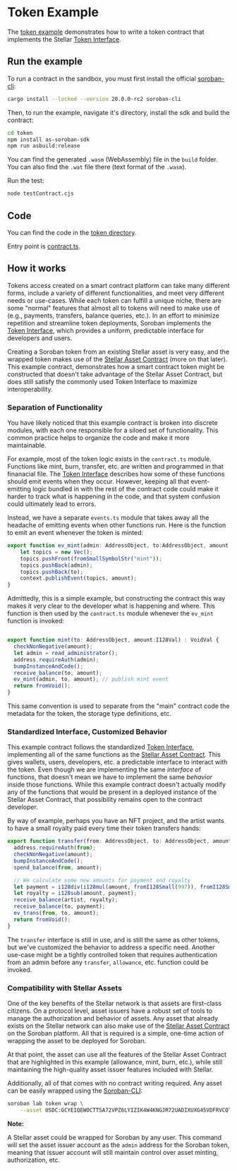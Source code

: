 # Token Example

The [token example](https://github.com/Soneso/as-soroban-examples/tree/main/token) demonstrates how to write a token contract that implements the Stellar [Token Interface](https://soroban.stellar.org/docs/reference/interfaces/token-interface).

## Run the example

To run a contract in the sandbox, you must first install the official [soroban-cli](https://soroban.stellar.org/docs/getting-started/setup):

```sh
cargo install --locked --version 20.0.0-rc2 soroban-cli
```

Then, to run the example, navigate it's directory, install the sdk and build the contract:

```sh
cd token
npm install as-soroban-sdk
npm run asbuild:release
```

You can find the generated `.wasm` (WebAssembly) file in the ```build``` folder. You can also find the `.wat` file there (text format of the `.wasm`).

Run the test:

```sh
node testContract.cjs
```

## Code
You can find the code in the [token directory](https://github.com/Soneso/as-soroban-examples/tree/main/token).

Entry point is [contract.ts](https://github.com/Soneso/as-soroban-examples/tree/main/token/assembly/contract.ts).

## How it works

Tokens access created on a smart contract platform can take many different forms, include a variety of different functionalities, and meet very different needs or use-cases. While each token can fulfill a unique niche, there are some "normal" features that almost all to tokens will need to make use of (e.g., payments, transfers, balance queries, etc.). In an effort to minimize repetition and streamline token deployments, Soroban implements the [Token Interface](https://soroban.stellar.org/docs/reference/interfaces/token-interface), which provides a uniform, predictable interface for developers and users.

Creating a Soroban token from an existing Stellar asset is very easy, and the wrapped token makes use of the [Stellar Asset Contract](https://soroban.stellar.org/docs/advanced-tutorials/stellar-asset-contract) (more on that later). This example contract, demonstrates how a smart contract token might be constructed that doesn't take advantage of the Stellar Asset Contract, but does still satisfy the commonly used Token Interface to maximize interoperability.

### Separation of Functionality

You have likely noticed that this example contract is broken into discrete modules, with each one responsible for a siloed set of functionality. This common practice helps to organize the code and make it more maintainable.

For example, most of the token logic exists in the `contract.ts` module. Functions like mint, burn, transfer, etc. are written and programmed in that finanacial file. The [Token Interface](https://soroban.stellar.org/docs/reference/interfaces/token-interface) describes how some of these functions should emit events when they occur. However, keeping all that event-emitting logic bundled in with the rest of the contract code could make it harder to track what is happening in the code, and that system confusion could ultimately lead to errors.

Instead, we have a separate `events.ts` module that takes away all the headache of emitting events when other functions run. Here is the function to emit an event whenever the token is minted:

```typescript
export function ev_mint(admin: AddressObject, to:AddressObject, amount: I128Val): void {
    let topics = new Vec();
    topics.pushFront(fromSmallSymbolStr("mint"));
    topics.pushBack(admin);
    topics.pushBack(to);
    context.publishEvent(topics, amount);
}
```

Admittedly, this is a simple example, but constructing the contract this way makes it very clear to the developer what is happening and where. This function is then used by the `contract.ts` module whenever the `ev_mint` function is invoked:

```typescript

export function mint(to: AddressObject, amount:I128Val) : VoidVal {
  checkNonNegative(amount);
  let admin = read_administrator();
  address.requireAuth(admin);
  bumpInstanceAndCode();
  receive_balance(to, amount);
  ev_mint(admin, to, amount); // publish mint event
  return fromVoid();
}
```

This same convention is used to separate from the "main" contract code the metadata for the token, the storage type definitions, etc.

### Standardized Interface, Customized Behavior

This example contract follows the standardized [Token Interface](https://soroban.stellar.org/docs/reference/interfaces/token-interface), implementing all of the same functions as the [Stellar Asset Contract](https://soroban.stellar.org/docs/advanced-tutorials/stellar-asset-contract). This gives wallets, users, developers, etc. a predictable interface to interact with the token. Even though we are implementing the same *interface* of functions, that doesn't mean we have to implement the same *behavior* inside those functions. While this example contract doesn't actually modify any of the functions that would be present in a deployed instance of the Stellar Asset Contract, that possibility remains open to the contract developer.

By way of example, perhaps you have an NFT project, and the artist wants to have a small royalty paid every time their token transfers hands:

```typescript
export function transfer(from: AddressObject, to: AddressObject, amount:I128Val) : VoidVal {
  address.requireAuth(from);
  checkNonNegative(amount);
  bumpInstanceAndCode();
  spend_balance(from, amount);

  // We calculate some new amounts for payment and royalty
  let payment = i128div(i128mul(amount, fromI128Small(997)), fromI128Small(1000));
  let royalty = i128sub(amount, payment);
  receive_balance(artist, royalty);
  receive_balance(to, payment);
  ev_trans(from, to, amount);
  return fromVoid();
}
```

The `transfer` interface is still in use, and is still the same as other tokens, but we've customized the behavior to address a specific need. Another use-case might be a tightly controlled token that requires authentication from an admin before any `transfer`, `allowance`, etc. function could be invoked.

### Compatibility with Stellar Assets

One of the key benefits of the Stellar network is that assets are first-class citizens. On a protocol level, asset issuers have a robust set of tools to manage the authorization and behavior of assets. Any asset that already exists on the Stellar network can also make use of the [Stellar Asset Contract](https://soroban.stellar.org/docs/advanced-tutorials/stellar-asset-contract) on the Soroban platform. All that is required is a simple, one-time action of wrapping the asset to be deployed for Soroban.

At that point, the asset can use all the features of the Stellar Asset Contract that are highlighted in this example (allowance, mint, burn, etc.), while still maintaining the high-quality asset issuer features included with Stellar.

Additionally, all of that comes with no contract writing required. Any asset can be easily wrapped using the [Soroban-CLI](https://soroban.stellar.org/docs/reference/soroban-cli):

```sh
soroban lab token wrap \
    --asset USDC:GCYEIQEWOCTTSA72VPZ6LYIZIK4W4KNGJR72UADIXUXG45VDFRVCQTYE
```

**Note:**

A Stellar asset could be wrapped for Soroban by any user. This command will set the asset issuer account as the `admin` address for the Soroban token, meaning that issuer account will still maintain control over asset minting, authorization, etc.
